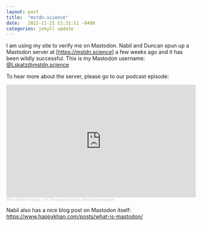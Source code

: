 ```yaml
---
layout: post
title:  "mstdn.science"
date:   2022-11-21 11:31:11 -0400
categories: jekyll update
---
```


I am using my site to verify me on Mastodon.
Nabil and Duncan spun up a Mastodon server at [https://mstdn.science] a few weeks ago and it has been wildly successful.
This is my Mastodon username: <a rel="me" href="https://mstdn.science/@Lskatz">@Lskatz@mstdn.science</a>

To hear more about the server, please go to our podcast episode:
<iframe width="100%" height="300" scrolling="no" frameborder="no" allow="autoplay" src="https://w.soundcloud.com/player/?url=https%3A//api.soundcloud.com/tracks/1381583065&color=%23ff5500&auto_play=false&hide_related=false&show_comments=true&show_user=true&show_reposts=false&show_teaser=true&visual=true"></iframe><div style="font-size: 10px; color: #cccccc;line-break: anywhere;word-break: normal;overflow: hidden;white-space: nowrap;text-overflow: ellipsis; font-family: Interstate,Lucida Grande,Lucida Sans Unicode,Lucida Sans,Garuda,Verdana,Tahoma,sans-serif;font-weight: 100;"><a href="https://soundcloud.com/microbinfie" title="Micro Binfie Podcast" target="_blank" style="color: #cccccc; text-decoration: none;">Micro Binfie Podcast</a> · <a href="https://soundcloud.com/microbinfie/the-great-scientific-mastodon-migration" title="94 The great scientific Mastodon migration" target="_blank" style="color: #cccccc; text-decoration: none;">94 The great scientific Mastodon migration</a></div>

Nabil also has a nice blog post on Mastodon itself: https://www.happykhan.com/posts/what-is-mastodon/

